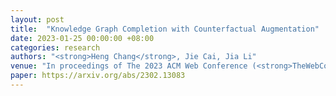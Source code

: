 ```yaml
---
layout: post
title:  "Knowledge Graph Completion with Counterfactual Augmentation"
date: 2023-01-25 00:00:00 +08:00
categories: research
authors: "<strong>Heng Chang</strong>, Jie Cai, Jia Li"
venue: "In proceedings of The 2023 ACM Web Conference (<strong>TheWebConf (WWW)</strong>)"
paper: https://arxiv.org/abs/2302.13083
---
```

